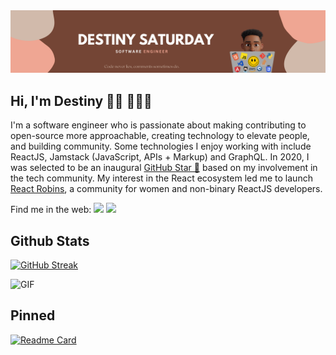 <img src="https://github.com/DestinedCodes/DestinedCodes/blob/main/images/Pink%20and%20Tan%20Flowers%20Modern%20Artisan%20Business%20X-Frame%20Banner.png" alt="banner that says DESTINY SATURDAY - Software engineer | Code never lies, comments sometimes do." padding="100px">

## Hi, I'm Destiny 👋🏽 👨🏽‍💻
I'm a software engineer who is passionate about making contributing to open-source more approachable, creating technology to elevate people, and building community. Some technologies I enjoy working with include ReactJS, Jamstack (JavaScript, APIs + Markup) and GraphQL. In 2020, I was selected to be an inaugural <a href="https://stars.github.com/">GitHub Star 🌟</a> based on my involvement in the tech community.  My interest in the React ecosystem led me to launch <a href="https://www.reactrobins.com/">React Robins</a>, a community for women and non-binary ReactJS developers.

Find me in the web:
[<img src="https://img.shields.io/twitter/url?label=Twitter&logo=Twitter&style=social&url=https%3A%2F%2Ftwitter.com%2FDestinedCodes" height="25px" />](https://twitter.com/DestinedCodes)
[<img src="https://img.shields.io/twitter/url?label=LinkedIn&logo=LinkedIN&style=social&url=https%3A%2F%2Fwww.linkedin.com%2Fin%2Fdestinysaturday" amheight="25px" />](https://www.linkedin.com/in/destinysaturday)

## Github Stats
[![GitHub Streak](https://github-readme-streak-stats.herokuapp.com?user=DestinedCodes&theme=transparent&date_format=M%20j%5B%2C%20Y%5D)](https://git.io/streak-stats)

<img height="auto" width="49%" alt="GIF" src="https://github-readme-stats.vercel.app/api/top-langs/?username=DestinedCodes&langs_count=8&theme=transparent" />

## Pinned
[![Readme Card](https://github-readme-stats.vercel.app/api/pin/?username=DestinedCodes&repo=alx-system_engineering-devops)](https://github.com/anuraghazra/github-readme-stats)





